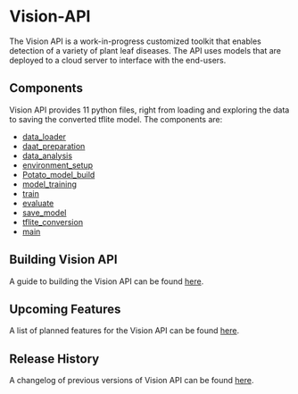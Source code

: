 # Vision-API
The Vision API is a work-in-progress customized toolkit that enables detection of a variety of plant leaf diseases. The API uses models
that are deployed to a cloud server to interface with the end-users.

## Components
Vision API provides 11 python files, right from loading and exploring the data to saving the converted tflite model. The components are:
+ [data_loader](components/data_loader.md)
+ [daat_preparation](components/data_preparation.md)
+ [data_analysis](components/data_analysis.md)
+ [environment_setup](components/environment_setup.md)
+ [Potato_model_build](components/Potato_model_build.md)
+ [model_training](components/model_training.md)
+ [train](components/train.md)
+ [evaluate](components/evaluate.md)
+ [save_model](components/save_model.md)
+ [tflite_conversion](components/tflite_conversion.md)
+ [main](components/main.md)

## Building Vision API
A guide to building the Vision API can be found [here](building.md).

## Upcoming Features
A list of planned features for the Vision API can be found [here](roadmap.md).

## Release History
A changelog of previous versions of Vision API can be found [here](changelog.md).
